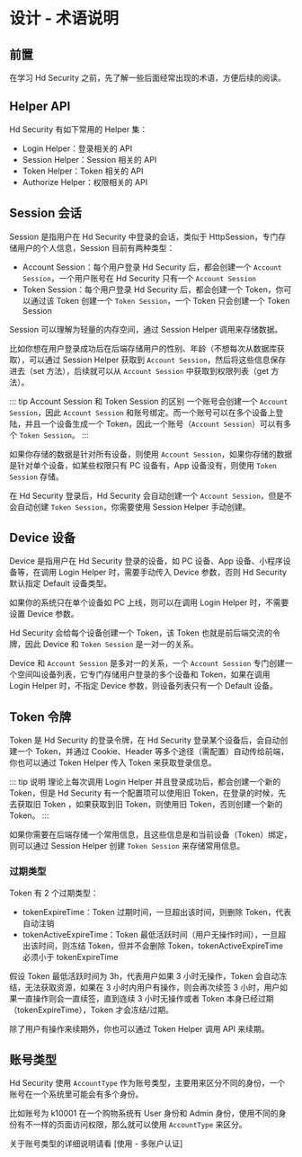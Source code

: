 # 设计 - 术语说明


## 前置

在学习 Hd Security 之前，先了解一些后面经常出现的术语，方便后续的阅读。

## Helper API

Hd Security 有如下常用的 Helper 集：

- Login Helper：登录相关的 API
- Session Helper：Session 相关的 API
- Token Helper：Token 相关的 API
- Authorize Helper：权限相关的 API

## Session 会话

Session 是指用户在 Hd Security 中登录的会话，类似于 HttpSession，专门存储用户的个人信息，Session 目前有两种类型：

- Account Session：每个用户登录 Hd Security 后，都会创建一个 `Account Session`，一个用户账号在 Hd Security 只有一个 `Account Session`
- Token Session：每个用户登录 Hd Security 后，都会创建一个 Token，你可以通过该 Token 创建一个 `Token Session`，一个 Token 只会创建一个 Token Session

Session 可以理解为轻量的内存空间，通过 Session Helper 调用来存储数据。

比如你想在用户登录成功后在后端存储用户的性别、年龄（不想每次从数据库获取），可以通过 Session Helper 获取到 `Account Session`，然后将这些信息保存进去（set 方法），后续就可以从 `Account Session` 中获取到权限列表（get 方法）。

::: tip Account Session 和 Token Session 的区别
一个账号会创建一个 `Account Session`，因此 `Account Session` 和账号绑定。而一个账号可以在多个设备上登陆，并且一个设备生成一个 Token，因此一个账号（`Account Session`）可以有多个 `Token Session`。
:::

如果你存储的数据是针对所有设备，则使用 `Account Session`，如果你存储的数据是针对单个设备，如某些权限只有 PC 设备有，App 设备没有，则使用 `Token Session` 存储。

在 Hd Security 登录后，Hd Security 会自动创建一个 `Account Session`，但是不会自动创建 `Token Session`，你需要使用 Session Helper 手动创建。

## Device 设备

Device 是指用户在 Hd Security 登录的设备，如 PC 设备、App 设备、小程序设备等，在调用 Login Helper 时，需要手动传入 Device 参数，否则 Hd Security 默认指定 Default 设备类型。

如果你的系统只在单个设备如 PC 上线，则可以在调用 Login Helper 时，不需要设置 Device 参数。

Hd Security 会给每个设备创建一个 Token，该 Token 也就是前后端交流的令牌，因此 Device 和 `Token Session` 是一对一的关系。

Device 和 `Account Session` 是多对一的关系，一个 `Account Session` 专门创建一个空间叫设备列表，它专门存储用户登录的多个设备和 Token，如果在调用 Login Helper 时，不指定 Device 参数，则设备列表只有一个 Default 设备。

## Token 令牌

Token 是 Hd Security 的登录令牌，在 Hd Security 登录某个设备后，会自动创建一个 Token，并通过 Cookie、Header 等多个途径（需配置）自动传给前端，你也可以通过 Token Helper 传入 Token 来获取登录信息。

::: tip 说明
理论上每次调用 Login Helper 并且登录成功后，都会创建一个新的 Token，但是 Hd Security 有一个配置项可以使用旧 Token，在登录的时候，先去获取旧 Token ，如果获取到旧 Token，则使用旧 Token，否则创建一个新的 Token。
:::

如果你需要在后端存储一个常用信息，且这些信息是和当前设备（Token）绑定，则可以通过 Session Helper 创建 `Token Session` 来存储常用信息。

### 过期类型

Token 有 2 个过期类型：

- tokenExpireTime：Token 过期时间，一旦超出该时间，则删除 Token，代表自动注销
- tokenActiveExpireTime：Token 最低活跃时间（用户无操作时间），一旦超出该时间，则冻结 Token，但并不会删除 Token，tokenActiveExpireTime 必须小于 tokenExpireTime

假设 Token 最低活跃时间为 3h，代表用户如果 3 小时无操作，Token 会自动冻结，无法获取资源，如果在 3 小时内用户有操作，则会再次续签 3 小时，用户如果一直操作则会一直续签，直到连续 3 小时无操作或者 Token 本身已经过期（tokenExpireTime），Token 才会冻结/过期。

除了用户有操作来续期外，你也可以通过 Token Helper 调用 API 来续期。

## 账号类型

Hd Security 使用 `AccountType` 作为账号类型，主要用来区分不同的身份，一个账号在一个系统里可能会有多个身份。

比如账号为 k10001 在一个购物系统有 User 身份和 Admin 身份，使用不同的身份有不一样的页面访问权限，那么就可以使用 `AccountType` 来区分。

关于账号类型的详细说明请看 [使用 - 多账户认证]